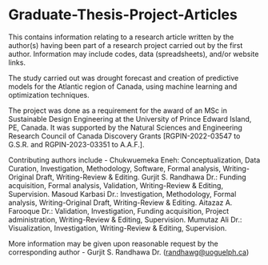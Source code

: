 # Graduate-Thesis-Project-Articles
This contains information relating to a research article written by the author(s) having been part of a research project carried out by the first author. Information may include codes, data (spreadsheets), and/or website links.

The study carried out was drought forecast and creation of predictive models for the Atlantic region of Canada, using machine learning and optimization techniques.

The project was done as a requirement for the award of an MSc in Sustainable Design Engineering at the University of Prince Edward Island, PE, Canada. It was supported by the Natural Sciences and Engineering Research Council of Canada Discovery Grants [RGPIN-2022-03547 to G.S.R. and RGPIN-2023-03351 to A.A.F.].

Contributing authors include - Chukwuemeka Eneh: Conceptualization, Data Curation, Investigation, Methodology, Software, Formal analysis, Writing-Original Draft, Writing-Review & Editing. Gurjit S. Randhawa Dr.: Funding acquisition, Formal analysis, Validation, Writing-Review & Editing, Supervision. Masoud Karbasi Dr.: Investigation, Methodology, Formal analysis, Writing-Original Draft, Writing-Review & Editing. Aitazaz A. Farooque Dr.: Validation, Investigation, Funding acquisition, Project administration, Writing-Review & Editing, Supervision. Mumutaz Ali Dr.: Visualization, Investigation, Writing-Review & Editing, Supervision.

More information may be given upon reasonable request by the corresponding author - Gurjit S. Randhawa Dr. (randhawg@uoguelph.ca)
